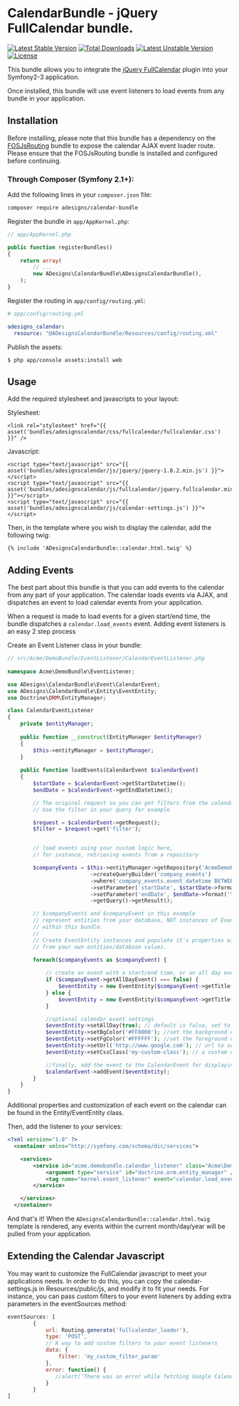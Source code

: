 CalendarBundle - jQuery FullCalendar bundle.
===============
[![Latest Stable Version](https://poser.pugx.org/adesigns/calendar-bundle/v/stable)](https://packagist.org/packages/adesigns/calendar-bundle) [![Total Downloads](https://poser.pugx.org/adesigns/calendar-bundle/downloads)](https://packagist.org/packages/adesigns/calendar-bundle) [![Latest Unstable Version](https://poser.pugx.org/adesigns/calendar-bundle/v/unstable)](https://packagist.org/packages/adesigns/calendar-bundle) [![License](https://poser.pugx.org/adesigns/calendar-bundle/license)](https://packagist.org/packages/adesigns/calendar-bundle)

This bundle allows you to integrate the [jQuery FullCalendar](http://arshaw.com/fullcalendar/) plugin into your Symfony2-3 application.

Once installed, this bundle will use event listeners to load events from any bundle in your application.

Installation
------------

Before installing, please note that this bundle has a dependency on the [FOSJsRouting](https://github.com/FriendsOfSymfony/FOSJsRoutingBundle) bundle to expose the calendar AJAX event loader route.  Please ensure that the FOSJsRouting bundle is installed and configured before continuing.

### Through Composer (Symfony 2.1+):

Add the following lines in your `composer.json` file:

```sh
composer require adesigns/calendar-bundle
```

Register the bundle in `app/AppKernel.php`:

``` php
// app/AppKernel.php

public function registerBundles()
{
    return array(
        // ...
        new ADesigns\CalendarBundle\ADesignsCalendarBundle(),
    );
}
```

Register the routing in `app/config/routing.yml`:

``` yml
# app/config/routing.yml

adesigns_calendar:
  resource: "@ADesignsCalendarBundle/Resources/config/routing.xml"    
```

Publish the assets:

    $ php app/console assets:install web
    
Usage
-----

Add the required stylesheet and javascripts to your layout:

Stylesheet:    
```
<link rel="stylesheet" href="{{ asset('bundles/adesignscalendar/css/fullcalendar/fullcalendar.css') }}" />
```    
Javascript:
```
<script type="text/javascript" src="{{ asset('bundles/adesignscalendar/js/jquery/jquery-1.8.2.min.js') }}"></script>
<script type="text/javascript" src="{{ asset('bundles/adesignscalendar/js/fullcalendar/jquery.fullcalendar.min.js') }}"></script>
<script type="text/javascript" src="{{ asset('bundles/adesignscalendar/js/calendar-settings.js') }}"></script>
```    
Then, in the template where you wish to display the calendar, add the following twig:

```
{% include 'ADesignsCalendarBundle::calendar.html.twig' %}
```   

Adding Events
-------------    

The best part about this bundle is that you can add events to the calendar from any part of your application.  The calendar loads events via AJAX, and dispatches an event to load calendar events from your application.

When a request is made to load events for a given start/end time, the bundle dispatches a `calendar.load_events` event.  Adding event listeners is an easy 2 step process

Create an Event Listener class in your bundle:

``` php
// src/Acme/DemoBundle/EventListener/CalendarEventListener.php  
	
namespace Acme\DemoBundle\EventListener;

use ADesigns\CalendarBundle\Event\CalendarEvent;
use ADesigns\CalendarBundle\Entity\EventEntity;
use Doctrine\ORM\EntityManager;

class CalendarEventListener
{
	private $entityManager;
	
	public function __construct(EntityManager $entityManager)
	{
		$this->entityManager = $entityManager;
	}
	
	public function loadEvents(CalendarEvent $calendarEvent)
	{
		$startDate = $calendarEvent->getStartDatetime();
		$endDate = $calendarEvent->getEndDatetime();

		// The original request so you can get filters from the calendar
        // Use the filter in your query for example

     	$request = $calendarEvent->getRequest();
        $filter = $request->get('filter');


		// load events using your custom logic here,
		// for instance, retrieving events from a repository

		$companyEvents = $this->entityManager->getRepository('AcmeDemoBundle:MyCompanyEvents')
			              ->createQueryBuilder('company_events')
			              ->where('company_events.event_datetime BETWEEN :startDate and :endDate')
			              ->setParameter('startDate', $startDate->format('Y-m-d H:i:s'))
			              ->setParameter('endDate', $endDate->format('Y-m-d H:i:s'))
			              ->getQuery()->getResult();

	    // $companyEvents and $companyEvent in this example
	    // represent entities from your database, NOT instances of EventEntity
	    // within this bundle.
	    //
	    // Create EventEntity instances and populate it's properties with data
	    // from your own entities/database values.
	    
		foreach($companyEvents as $companyEvent) {

		    // create an event with a start/end time, or an all day event
		    if ($companyEvent->getAllDayEvent() === false) {
		    	$eventEntity = new EventEntity($companyEvent->getTitle(), $companyEvent->getStartDatetime(), $companyEvent->getEndDatetime());
		    } else {
		    	$eventEntity = new EventEntity($companyEvent->getTitle(), $companyEvent->getStartDatetime(), null, true);
		    }

		    //optional calendar event settings
		    $eventEntity->setAllDay(true); // default is false, set to true if this is an all day event
		    $eventEntity->setBgColor('#FF0000'); //set the background color of the event's label
		    $eventEntity->setFgColor('#FFFFFF'); //set the foreground color of the event's label
		    $eventEntity->setUrl('http://www.google.com'); // url to send user to when event label is clicked
		    $eventEntity->setCssClass('my-custom-class'); // a custom class you may want to apply to event labels

		    //finally, add the event to the CalendarEvent for displaying on the calendar
		    $calendarEvent->addEvent($eventEntity);
		}
	}
}
```

Additional properties and customization of each event on the calendar can be found in the Entity/EventEntity class.

Then, add the listener to your services:
``` xml
<?xml version="1.0" ?>
  <container xmlns="http://symfony.com/schema/dic/services">

    <services>
        <service id="acme.demobundle.calendar_listener" class="Acme\DemoBundle\EventListener\CalendarEventListener">
            <argument type="service" id="doctrine.orm.entity_manager" />
            <tag name="kernel.event_listener" event="calendar.load_events" method="loadEvents" />
        </service>

    </services>
  </container>
```

And that's it!  When the `ADesignsCalendarBundle::calendar.html.twig` template is rendered, any events within the current month/day/year will be pulled from your application.


Extending the Calendar Javascript
-------------

You may want to customize the FullCalendar javascript to meet your applications needs.  In order to do this, you can
copy the calendar-settings.js in Resources/public/js, and modify it to fit your needs.  For instance, you can pass
custom filters to your event listeners by adding extra parameters in the eventSources method:

``` javascript
eventSources: [
        {
            url: Routing.generate('fullcalendar_loader'),
            type: 'POST',
            // A way to add custom filters to your event listeners
            data: {
                filter: 'my_custom_filter_param'
            },
            error: function() {
               //alert('There was an error while fetching Google Calendar!');
            }
        }
]
```



    
